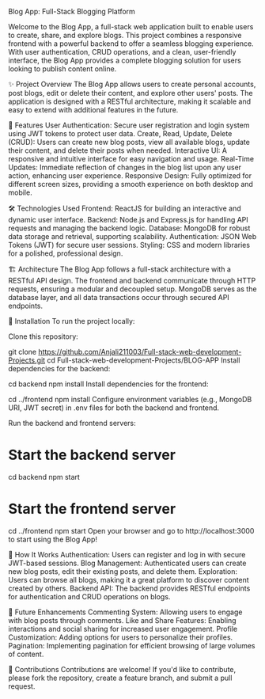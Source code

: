 Blog App: Full-Stack Blogging Platform


Welcome to the Blog App, a full-stack web application built to enable users to create, share, and explore blogs. This project combines a responsive frontend with a powerful backend to offer a seamless blogging experience. With user authentication, CRUD operations, and a clean, user-friendly interface, the Blog App provides a complete blogging solution for users looking to publish content online.

✨ Project Overview
The Blog App allows users to create personal accounts, post blogs, edit or delete their content, and explore other users' posts. The application is designed with a RESTful architecture, making it scalable and easy to extend with additional features in the future.

🚀 Features
User Authentication: Secure user registration and login system using JWT tokens to protect user data.
Create, Read, Update, Delete (CRUD): Users can create new blog posts, view all available blogs, update their content, and delete their posts when needed.
Interactive UI: A responsive and intuitive interface for easy navigation and usage.
Real-Time Updates: Immediate reflection of changes in the blog list upon any user action, enhancing user experience.
Responsive Design: Fully optimized for different screen sizes, providing a smooth experience on both desktop and mobile.


🛠️ Technologies Used
Frontend: ReactJS for building an interactive and dynamic user interface.
Backend: Node.js and Express.js for handling API requests and managing the backend logic.
Database: MongoDB for robust data storage and retrieval, supporting scalability.
Authentication: JSON Web Tokens (JWT) for secure user sessions.
Styling: CSS and modern libraries for a polished, professional design.

🏗️ Architecture
The Blog App follows a full-stack architecture with a RESTful API design. The frontend and backend communicate through HTTP requests, ensuring a modular and decoupled setup. MongoDB serves as the database layer, and all data transactions occur through secured API endpoints.

🚀 Installation
To run the project locally:

Clone this repository:

git clone https://github.com/Anjali211003/Full-stack-web-development-Projects.git
cd Full-stack-web-development-Projects/BLOG-APP
Install dependencies for the backend:

cd backend
npm install
Install dependencies for the frontend:

cd ../frontend
npm install
Configure environment variables (e.g., MongoDB URI, JWT secret) in .env files for both the backend and frontend.

Run the backend and frontend servers:

# Start the backend server
cd backend
npm start

# Start the frontend server
cd ../frontend
npm start
Open your browser and go to http://localhost:3000 to start using the Blog App!

📖 How It Works
Authentication: Users can register and log in with secure JWT-based sessions.
Blog Management: Authenticated users can create new blog posts, edit their existing posts, and delete them.
Exploration: Users can browse all blogs, making it a great platform to discover content created by others.
Backend API: The backend provides RESTful endpoints for authentication and CRUD operations on blogs.


🎉 Future Enhancements
Commenting System: Allowing users to engage with blog posts through comments.
Like and Share Features: Enabling interactions and social sharing for increased user engagement.
Profile Customization: Adding options for users to personalize their profiles.
Pagination: Implementing pagination for efficient browsing of large volumes of content.


🤝 Contributions
Contributions are welcome! If you'd like to contribute, please fork the repository, create a feature branch, and submit a pull request.







